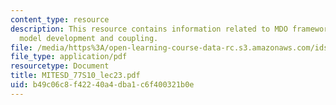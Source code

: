```yaml
---
content_type: resource
description: This resource contains information related to MDO framework, subsystem
  model development and coupling.
file: /media/https%3A/open-learning-course-data-rc.s3.amazonaws.com/ids-338j-multidisciplinary-system-design-optimization-spring-2010/b49c06c8f42240a4dba1c6f400321b0e_MITESD_77S10_lec23.pdf
file_type: application/pdf
resourcetype: Document
title: MITESD_77S10_lec23.pdf
uid: b49c06c8-f422-40a4-dba1-c6f400321b0e
---
```

